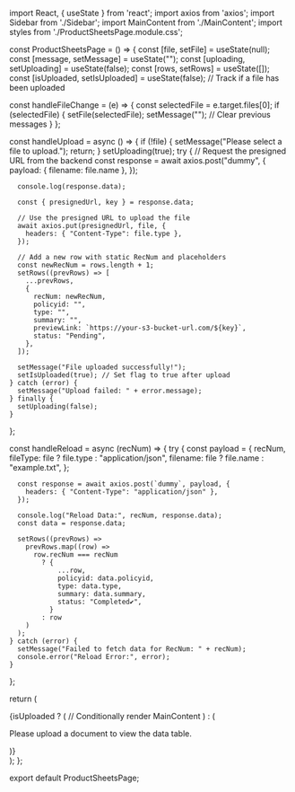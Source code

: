 
import React, { useState } from 'react';
import axios from 'axios';
import Sidebar from './Sidebar';
import MainContent from './MainContent';
import styles from './ProductSheetsPage.module.css';

const ProductSheetsPage = () => {
  const [file, setFile] = useState(null);
  const [message, setMessage] = useState("");
  const [uploading, setUploading] = useState(false);
  const [rows, setRows] = useState([]);
  const [isUploaded, setIsUploaded] = useState(false); // Track if a file has been uploaded

  const handleFileChange = (e) => {
    const selectedFile = e.target.files[0];
    if (selectedFile) {
      setFile(selectedFile);
      setMessage(""); // Clear previous messages
    }
  };

  const handleUpload = async () => {
    if (!file) {
      setMessage("Please select a file to upload.");
      return;
    }
    setUploading(true);
    try {
      // Request the presigned URL from the backend
      const response = await axios.post("dummy", {
        payload: { filename: file.name },
      });
      
      console.log(response.data);

      const { presignedUrl, key } = response.data;

      // Use the presigned URL to upload the file
      await axios.put(presignedUrl, file, {
        headers: { "Content-Type": file.type },
      });

      // Add a new row with static RecNum and placeholders
      const newRecNum = rows.length + 1;
      setRows((prevRows) => [
        ...prevRows,
        {
          recNum: newRecNum,
          policyid: "",
          type: "",
          summary: "",
          previewLink: `https://your-s3-bucket-url.com/${key}`,
          status: "Pending",
        },
      ]);
  
      setMessage("File uploaded successfully!");
      setIsUploaded(true); // Set flag to true after upload
    } catch (error) {
      setMessage("Upload failed: " + error.message);
    } finally {
      setUploading(false);
    }
  };

  const handleReload = async (recNum) => {
    try {
      const payload = {
        recNum,
        fileType: file ? file.type : "application/json",
        filename: file ? file.name : "example.txt",
      };

      const response = await axios.post(`dummy`, payload, {
        headers: { "Content-Type": "application/json" },
      });

      console.log("Reload Data:", recNum, response.data);
      const data = response.data;

      setRows((prevRows) =>
        prevRows.map((row) =>
          row.recNum === recNum
            ? {
                ...row,
                policyid: data.policyid,
                type: data.type,
                summary: data.summary,
                status: "Completed✔️",
              }
            : row
        )
      );
    } catch (error) {
      setMessage("Failed to fetch data for RecNum: " + recNum);
      console.error("Reload Error:", error);
    }
  };

  return (
    <div className={styles.container}>
      <Sidebar
        onFileChange={handleFileChange}
        onUpload={handleUpload}
        uploading={uploading}
      />
      {isUploaded ? ( // Conditionally render MainContent
        <MainContent
          message={message}
          rows={rows}
          handleReload={handleReload}
        />
      ) : (
        <p className={styles.infoMessage}>
          Please upload a document to view the data table.
        </p>
      )}
    </div>
  );
};

export default ProductSheetsPage;
